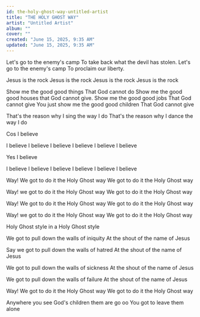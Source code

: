 ```yaml
---
id: the-holy-ghost-way-untitled-artist
title: "THE HOLY GHOST WAY"
artist: "Untitled Artist"
album: ""
cover: ""
created: "June 15, 2025, 9:35 AM"
updated: "June 15, 2025, 9:35 AM"
---
```


Let's go to the enemy's camp 
To take back what the devil has stolen.
Let's go to the enemy's camp 
To proclaim our liberty.

Jesus is the rock
Jesus is the rock 
Jesus is the rock
Jesus is the rock 

Show me the good good things
That God cannot do
Show me the good good houses that God cannot give.
Show me the good good jobs
That God cannot give 
You just show me the good good children 
That God cannot give 

That's the reason why 
I sing the way I do 
That's the reason why 
I dance the way I do 

Cos I believe 

I believe I believe I believe I believe I believe I believe

Yes I believe 

I believe I believe I believe I believe I believe I believe

Way! We got to do it the Holy Ghost way 
We got to do it the Holy Ghost way

Way! we got to do it the Holy Ghost way 
We got to do it the Holy Ghost way

Way! We got to do it the Holy Ghost way 
We got to do it the Holy Ghost way

Way! we got to do it the Holy Ghost way 
We got to do it the Holy Ghost way

Holy Ghost style in a Holy Ghost style

We got to pull down the walls of iniquity 
At the shout of the name of Jesus 

Say we got to pull down the walls of hatred 
At the shout of the name of Jesus 

We got to pull down the walls of sickness 
At the shout of the name of Jesus 

We got to pull down the walls of failure 
At the shout of the name of Jesus 

Way! We got to do it the Holy Ghost way 
We got to do it the Holy Ghost way 

Anywhere you see God's children them are go oo
You got to leave them alone